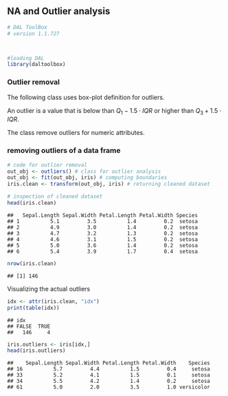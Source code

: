 ## NA and Outlier analysis


```r
# DAL ToolBox
# version 1.1.727



#loading DAL
library(daltoolbox) 
```

### Outlier removal
The following class uses box-plot definition for outliers.

An outlier is a value that is below than $Q_1 - 1.5 \cdot IQR$ or higher than $Q_3 + 1.5 \cdot IQR$.

The class remove outliers for numeric attributes. 

### removing outliers of a data frame


```r
# code for outlier removal
out_obj <- outliers() # class for outlier analysis
out_obj <- fit(out_obj, iris) # computing boundaries
iris.clean <- transform(out_obj, iris) # returning cleaned dataset

# inspection of cleaned dataset
head(iris.clean)
```

```
##   Sepal.Length Sepal.Width Petal.Length Petal.Width Species
## 1          5.1         3.5          1.4         0.2  setosa
## 2          4.9         3.0          1.4         0.2  setosa
## 3          4.7         3.2          1.3         0.2  setosa
## 4          4.6         3.1          1.5         0.2  setosa
## 5          5.0         3.6          1.4         0.2  setosa
## 6          5.4         3.9          1.7         0.4  setosa
```

```r
nrow(iris.clean)
```

```
## [1] 146
```

Visualizing the actual outliers


```r
idx <- attr(iris.clean, "idx")
print(table(idx))
```

```
## idx
## FALSE  TRUE 
##   146     4
```

```r
iris.outliers <- iris[idx,]
head(iris.outliers)
```

```
##    Sepal.Length Sepal.Width Petal.Length Petal.Width    Species
## 16          5.7         4.4          1.5         0.4     setosa
## 33          5.2         4.1          1.5         0.1     setosa
## 34          5.5         4.2          1.4         0.2     setosa
## 61          5.0         2.0          3.5         1.0 versicolor
```


